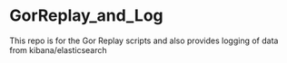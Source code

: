 # GorReplay_and_Log
This repo is for the Gor Replay scripts and also provides logging of data from kibana/elasticsearch
